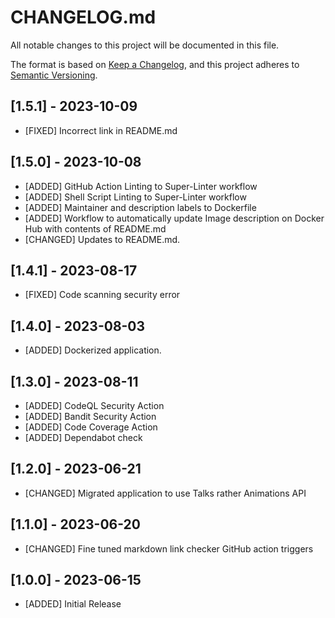 # CHANGELOG.md

All notable changes to this project will be documented in this file.

The format is based on [Keep a Changelog](https://keepachangelog.com/en/1.0.0/),
and this project adheres to [Semantic Versioning](https://semver.org/spec/v2.0.0.html).

## [1.5.1] - 2023-10-09

- [FIXED] Incorrect link in README.md

## [1.5.0] - 2023-10-08

- [ADDED] GitHub Action Linting to Super-Linter workflow
- [ADDED] Shell Script Linting to Super-Linter workflow
- [ADDED] Maintainer and description labels to Dockerfile
- [ADDED] Workflow to automatically update Image description on Docker Hub with contents of README.md
- [CHANGED] Updates to README.md.

## [1.4.1] - 2023-08-17

- [FIXED] Code scanning security error

## [1.4.0] - 2023-08-03

- [ADDED] Dockerized application.

## [1.3.0] - 2023-08-11

- [ADDED] CodeQL Security Action
- [ADDED] Bandit Security Action
- [ADDED] Code Coverage Action
- [ADDED] Dependabot check

## [1.2.0] - 2023-06-21

- [CHANGED] Migrated application to use Talks rather Animations API

## [1.1.0] - 2023-06-20

- [CHANGED] Fine tuned markdown link checker GitHub action triggers

## [1.0.0] - 2023-06-15

- [ADDED] Initial Release
